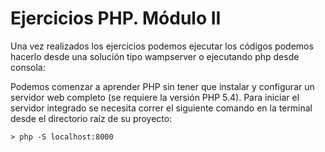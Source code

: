 Ejercicios PHP. Módulo II
=============

Una vez realizados los ejercicios podemos ejecutar los códigos podemos hacerlo desde una solución tipo wampserver o ejecutando php desde consola:

Podemos comenzar a aprender PHP sin tener que instalar y configurar un servidor web completo (se requiere la versión PHP 5.4). Para iniciar el servidor integrado se necesita correr el siguiente comando en la terminal desde el directorio raíz de su proyecto:

````> php -S localhost:8000````
